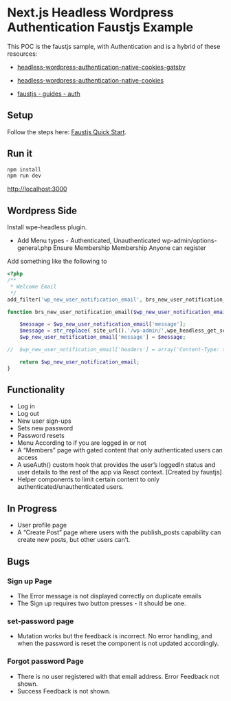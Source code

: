 # Next.js Headless Wordpress Authentication Faustjs Example

This POC is the faustjs sample, with Authentication and is a hybrid of these resources:

- [headless-wordpress-authentication-native-cookies-gatsby](https://github.com/kellenmace/headless-wordpress-authentication-native-cookies-gatsby)

- [headless-wordpress-authentication-native-cookies](https://developers.wpengine.com/blog/headless-wordpress-authentication-native-cookies)

- [faustjs - guides - auth](https://faustjs.org/docs/next/guides/auth)

## Setup

Follow the steps here: [Faustjs Quick Start](https://github.com/wpengine/faustjs#quick-start).

## Run it

```bash
npm install
npm run dev
```

[http://localhost:3000]()

## Wordpress Side

Install wpe-headless plugin.

- Add Menu types - Authenticated, Unauthenticated
  wp-admin/options-general.php
  Ensure Membership Membership Anyone can register

Add something like the following to

```php
<?php
/**
 * Welcome Email
 */
add_filter('wp_new_user_notification_email', brs_new_user_notification_email, 10, 3);

function brs_new_user_notification_email($wp_new_user_notification_email, $user, $blogname) {

 	$message = $wp_new_user_notification_email['message'];
    $message = str_replace( site_url().'/wp-admin/',wpe_headless_get_setting("frontend_uri") '/set-password/', $message );
	$wp_new_user_notification_email['message'] = $message;

//	$wp_new_user_notification_email['headers'] = array('Content-Type: text/html; charset=UTF-8');

    return $wp_new_user_notification_email;
}
```

## Functionality

- Log in
- Log out
- New user sign-ups
- Sets new password
- Password resets
- Menu According to if you are logged in or not
- A “Members” page with gated content that only authenticated users can access
- A useAuth() custom hook that provides the user’s loggedIn status and user details to the rest of the app via React context. [Created by faustjs]
- Helper components to limit certain content to only authenticated/unauthenticated users.

## In Progress

- User profile page
- A “Create Post” page where users with the publish_posts capability can create new posts, but other users can’t.

## Bugs

### Sign up Page

- The Error message is not displayed correctly on duplicate emails
- The Sign up requires two button presses - it should be one.

### set-password page

- Mutation works but the feedback is incorrect. No error handling, and when the password is reset the component is not updated accordingly.

### Forgot password Page

- There is no user registered with that email address. Error Feedback not shown.
- Success Feedback is not shown.
